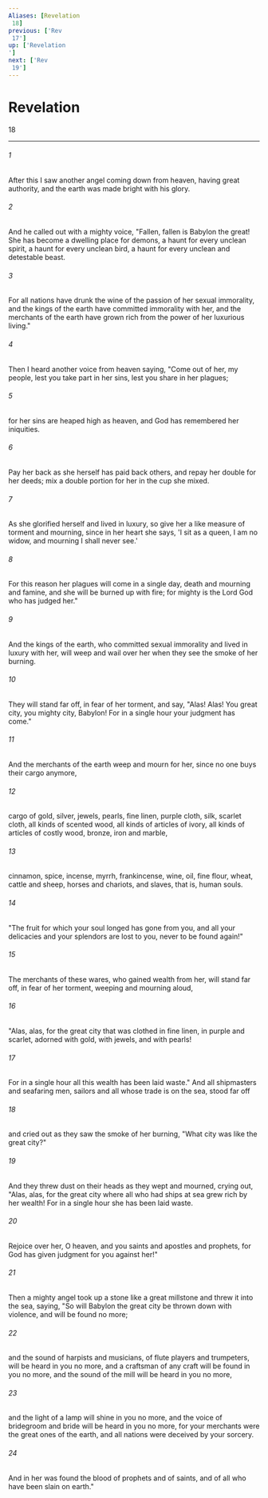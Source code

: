 ```yaml
---
Aliases: [Revelation 18]
previous: ['Rev 17']
up: ['Revelation']
next: ['Rev 19']
---
```

# Revelation 18

***
 

###### 1 
After this I saw another angel coming down from heaven, having great authority, and the earth was made bright with his glory.  

###### 2 
And he called out with a mighty voice, "Fallen, fallen is Babylon the great!  She has become a dwelling place for demons,  a haunt for every unclean spirit,  a haunt for every unclean bird,  a haunt for every unclean and detestable beast.   

###### 3 
For all nations have drunk  the wine of the passion of her sexual immorality,  and the kings of the earth have committed immorality with her,  and the merchants of the earth have grown rich from the power of her luxurious living."  

###### 4 
Then I heard another voice from heaven saying, "Come out of her, my people,  lest you take part in her sins,  lest you share in her plagues;   

###### 5 
for her sins are heaped high as heaven,  and God has remembered her iniquities.   

###### 6 
Pay her back as she herself has paid back others,  and repay her double for her deeds;  mix a double portion for her in the cup she mixed.   

###### 7 
As she glorified herself and lived in luxury,  so give her a like measure of torment and mourning,  since in her heart she says,  'I sit as a queen,  I am no widow,  and mourning I shall never see.'   

###### 8 
For this reason her plagues will come in a single day,  death and mourning and famine,  and she will be burned up with fire;  for mighty is the Lord God who has judged her."  

###### 9 
And the kings of the earth, who committed sexual immorality and lived in luxury with her, will weep and wail over her when they see the smoke of her burning.  

###### 10 
They will stand far off, in fear of her torment, and say, "Alas! Alas! You great city,  you mighty city, Babylon!  For in a single hour your judgment has come."  

###### 11 
And the merchants of the earth weep and mourn for her, since no one buys their cargo anymore,  

###### 12 
cargo of gold, silver, jewels, pearls, fine linen, purple cloth, silk, scarlet cloth, all kinds of scented wood, all kinds of articles of ivory, all kinds of articles of costly wood, bronze, iron and marble,  

###### 13 
cinnamon, spice, incense, myrrh, frankincense, wine, oil, fine flour, wheat, cattle and sheep, horses and chariots, and slaves, that is, human souls.  

###### 14 
"The fruit for which your soul longed  has gone from you,  and all your delicacies and your splendors  are lost to you,  never to be found again!"  

###### 15 
The merchants of these wares, who gained wealth from her, will stand far off, in fear of her torment, weeping and mourning aloud,  

###### 16 
"Alas, alas, for the great city  that was clothed in fine linen,  in purple and scarlet,  adorned with gold,  with jewels, and with pearls!   

###### 17 
For in a single hour all this wealth has been laid waste." And all shipmasters and seafaring men, sailors and all whose trade is on the sea, stood far off  

###### 18 
and cried out as they saw the smoke of her burning, "What city was like the great city?"  

###### 19 
And they threw dust on their heads as they wept and mourned, crying out, "Alas, alas, for the great city  where all who had ships at sea  grew rich by her wealth!  For in a single hour she has been laid waste.   

###### 20 
Rejoice over her, O heaven,  and you saints and apostles and prophets,  for God has given judgment for you against her!"  

###### 21 
Then a mighty angel took up a stone like a great millstone and threw it into the sea, saying, "So will Babylon the great city be thrown down with violence,  and will be found no more;   

###### 22 
and the sound of harpists and musicians, of flute players and trumpeters,  will be heard in you no more,  and a craftsman of any craft  will be found in you no more,  and the sound of the mill  will be heard in you no more,   

###### 23 
and the light of a lamp  will shine in you no more,  and the voice of bridegroom and bride  will be heard in you no more,  for your merchants were the great ones of the earth,  and all nations were deceived by your sorcery.   

###### 24 
And in her was found the blood of prophets and of saints,  and of all who have been slain on earth."
